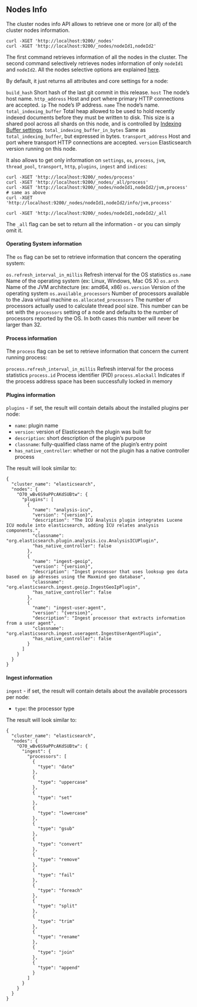 ## Nodes Info

The cluster nodes info API allows to retrieve one or more (or all) of the cluster nodes information.
    
    
    curl -XGET 'http://localhost:9200/_nodes'
    curl -XGET 'http://localhost:9200/_nodes/nodeId1,nodeId2'

The first command retrieves information of all the nodes in the cluster. The second command selectively retrieves nodes information of only `nodeId1` and `nodeId2`. All the nodes selective options are explained [here](cluster.html#cluster-nodes).

By default, it just returns all attributes and core settings for a node:

`build_hash`
     Short hash of the last git commit in this release. 
`host`
     The node’s host name. 
`http_address`
     Host and port where primary HTTP connections are accepted. 
`ip`
     The node’s IP address. 
`name`
     The node’s name. 
`total_indexing_buffer`
     Total heap allowed to be used to hold recently indexed documents before they must be written to disk. This size is a shared pool across all shards on this node, and is controlled by [Indexing Buffer settings](indexing-buffer.html). 
`total_indexing_buffer_in_bytes`
     Same as `total_indexing_buffer`, but expressed in bytes. 
`transport_address`
     Host and port where transport HTTP connections are accepted. 
`version`
     Elasticsearch version running on this node. 

It also allows to get only information on `settings`, `os`, `process`, `jvm`, `thread_pool`, `transport`, `http`, `plugins`, `ingest` and `indices`:
    
    
    curl -XGET 'http://localhost:9200/_nodes/process'
    curl -XGET 'http://localhost:9200/_nodes/_all/process'
    curl -XGET 'http://localhost:9200/_nodes/nodeId1,nodeId2/jvm,process'
    # same as above
    curl -XGET 'http://localhost:9200/_nodes/nodeId1,nodeId2/info/jvm,process'
    
    curl -XGET 'http://localhost:9200/_nodes/nodeId1,nodeId2/_all

The `_all` flag can be set to return all the information - or you can simply omit it.

#### Operating System information

The `os` flag can be set to retrieve information that concern the operating system:

`os.refresh_interval_in_millis`
     Refresh interval for the OS statistics 
`os.name`
     Name of the operating system (ex: Linux, Windows, Mac OS X) 
`os.arch`
     Name of the JVM architecture (ex: amd64, x86) 
`os.version`
     Version of the operating system 
`os.available_processors`
     Number of processors available to the Java virtual machine 
`os.allocated_processors`
     The number of processors actually used to calculate thread pool size. This number can be set with the `processors` setting of a node and defaults to the number of processors reported by the OS. In both cases this number will never be larger than 32. 

#### Process information

The `process` flag can be set to retrieve information that concern the current running process:

`process.refresh_interval_in_millis`
     Refresh interval for the process statistics 
`process.id`
     Process identifier (PID) 
`process.mlockall`
     Indicates if the process address space has been successfully locked in memory 

#### Plugins information

`plugins` \- if set, the result will contain details about the installed plugins per node:

  * `name`: plugin name 
  * `version`: version of Elasticsearch the plugin was built for 
  * `description`: short description of the plugin’s purpose 
  * `classname`: fully-qualified class name of the plugin’s entry point 
  * `has_native_controller`: whether or not the plugin has a native controller process 



The result will look similar to:
    
    
    {
      "cluster_name": "elasticsearch",
      "nodes": {
        "O70_wBv6S9aPPcAKdSUBtw": {
          "plugins": [
            {
              "name": "analysis-icu",
              "version": "{version}",
              "description": "The ICU Analysis plugin integrates Lucene ICU module into elasticsearch, adding ICU relates analysis components.",
              "classname": "org.elasticsearch.plugin.analysis.icu.AnalysisICUPlugin",
              "has_native_controller": false
            },
            {
              "name": "ingest-geoip",
              "version": "{version}",
              "description": "Ingest processor that uses looksup geo data based on ip adresses using the Maxmind geo database",
              "classname": "org.elasticsearch.ingest.geoip.IngestGeoIpPlugin",
              "has_native_controller": false
            },
            {
              "name": "ingest-user-agent",
              "version": "{version}",
              "description": "Ingest processor that extracts information from a user agent",
              "classname": "org.elasticsearch.ingest.useragent.IngestUserAgentPlugin",
              "has_native_controller": false
            }
          ]
        }
      }
    }

#### Ingest information

`ingest` \- if set, the result will contain details about the available processors per node:

  * `type`: the processor type 



The result will look similar to:
    
    
    {
      "cluster_name": "elasticsearch",
      "nodes": {
        "O70_wBv6S9aPPcAKdSUBtw": {
          "ingest": {
            "processors": [
              {
                "type": "date"
              },
              {
                "type": "uppercase"
              },
              {
                "type": "set"
              },
              {
                "type": "lowercase"
              },
              {
                "type": "gsub"
              },
              {
                "type": "convert"
              },
              {
                "type": "remove"
              },
              {
                "type": "fail"
              },
              {
                "type": "foreach"
              },
              {
                "type": "split"
              },
              {
                "type": "trim"
              },
              {
                "type": "rename"
              },
              {
                "type": "join"
              },
              {
                "type": "append"
              }
            ]
          }
        }
      }
    }
